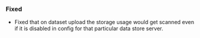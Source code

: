### Fixed
- Fixed that on dataset upload the storage usage would get scanned even if it is disabled in config for that particular data store server.
